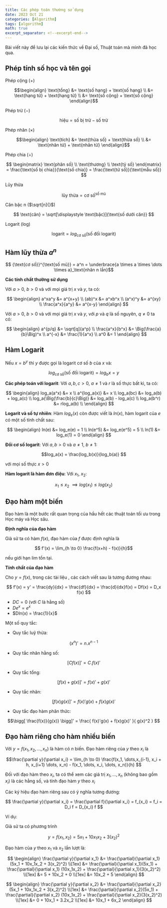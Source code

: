 ```yaml
---
title: Các phép toán thường sử dụng
date: 2023 Oct 21
categories: [Algorithm]
tags: [algorithm]
math: true
excerpt_separator: <!--excerpt-end-->
---
```


<!--excerpt-start-->
Bài viết này để lưu lại các kiến thức về Đại số, Thuật toán mà mình đã học qua.
<!--excerpt-end-->


## Phép tính số học và tên gọi

<!-- -------------------------------------------------------- -->
Phép cộng ($+$)

$$\begin{align}
    \text{tổng} &= \text{số hạng} + \text{số hạng}  \\
                &= \text{hạng tử} + \text{hạng tử}  \\
                &= \text{số cộng} + \text{số cộng}
\end{align}$$

<!-- -------------------------------------------------------- -->
Phép trừ ($-$)

$$ \text{hiệu} = \text{số bị trừ} - \text{số trừ}  $$

<!-- -------------------------------------------------------- -->
Phép nhân ($\times$)

$$\begin{align}
    \text{tích} &= \text{thừa số} + \text{thừa số}  \\
                &= \text{nhân tử} + \text{nhân tử}
\end{align}$$

<!-- -------------------------------------------------------- -->
Phép chia ($\div$)

$$
    \begin{matrix} 
        \text{phân số} \\ 
        \text{thương} \\ 
        \text{tỷ số}  
    \end{matrix}
    = \frac{\text{số bị chia}}{\text{số chia}}
    = \frac{\text{tử số}}{\text{mẫu số}}
$$

<!-- -------------------------------------------------------- -->
Lũy thừa

$$ \text{lũy thừa} = {\text{cơ số}}^{\text{số mũ}}$$

<!-- -------------------------------------------------------- -->
Căn bậc n ($\sqrt[n]{}$)

$$ \text{căn} = \sqrt[\displaystyle \text{bậc}]{\text{số dưới căn}} $$

<!-- -------------------------------------------------------- -->
Logarit (log)

$$ \text{logarit} = log_{\text{cơ số}}{\text{(số đối logarit)}}$$



<!-- -------------------------------------------------------- -->
## Hàm lũy thừa $a^n$

$$ {\text{cơ số}}^{\text{số mũ}} = a^n  = \underbrace{a \times a \times \dots \times a}_\text{nhân n lần}$$

**Các tính chất thường sử dụng**

Với $a > 0$, $b > 0$ và với mọi giá trị $x$ và $y$, ta có:

$$ \begin{align}
    a^xa^y  &= a^{x+y}  \\
    (ab)^x  &= a^xb^x   \\
    (a^x)^y &= a^{xy}   \\
    \frac{a^x}{a^y} &= a^{x-y}
\end{align} $$

Với $a > 0$, $b > 0$ và với mọi giá trị $x$ và $y$, với $p$ và $q$ là số nguyên, $q \neq 0$ ta có:

$$ \begin{align}
    a^{p/q}         &= \sqrt[q]{a^p}            \\
    \frac{a^x}{b^x} &= \Big(\frac{a}{b}\Big)^x  \\
    a^{-x}          &= \frac{1}{a^x}            \\
    a^0             &= 1
\end{align} $$

## Hàm Logarit

Nếu $x = b^y$ thì $y$ được gọi là logarit cơ số $b$ của $x$ và:

$$ log_{\text{cơ số}}{\text{(số đối logarit)}} = log_b{x} = y $$

**Các phép toán với logarit**: Với $a,b,c > 0$, $a \neq 1$ và $r$ là số thực bất kì, ta có:

$$ \begin{align}
    log_a(a^x)      &= x    \\
    a^{log_a(x)}    &= x    \\
    log_a(bc)       &= log_a(b) + log_a(c) \\
    log_a{\Big(\frac{b}{c}\Big)} &= log_a(b) - log_a(c) \\
    log_a(b^r)      &= rlog_a(b)    \\
\end{align} $$

**Logarit và số tự nhiên**: Hàm $log_e(x)$ còn được viết là $ln(x)$, hàm logarit của $e$ có một số tính chất sau:

$$ \begin{align}
    ln(e)   &= log_e(e)   = 1    \\
    ln(e^5) &= log_e(e^5) = 5    \\
    ln(1)   &= log_e(1)   = 0
\end{align} $$

**Đổi cơ số logarit**: Với $a,b > 0$ và $a \neq 1$, $b \neq 1$:

$$log_a(x) = \frac{log_b(x)}{log_b(a)} $$

với mọi số thực $x > 0$

**Hàm logarit là hàm đơn điệu**: Với $x_1$, $x_2$:

$$x_1 \leq x_2 \ \implies log(x_1) \leq log(x_2) $$

## Đạo hàm một biến

Đạo hàm là một bước rất quan trọng của hầu hết các thuật toán tối ưu trong Học máy và Học sâu.

**Định nghĩa của đạo hàm**

Giả sử ta có hàm $f(x)$, đạo hàm của $f$ được định nghĩa là

$$ f'(x) = \lim_{h \to 0} \frac{f(x+h) - f(x)}{h}$$

nếu giới hạn lim tồn tại. 

**Tính chất của đạo hàm**

Cho $y = f(x)$, trong các tài liệu , các cách viết sau là tương đương nhau:

$$
    f'(x) 
    = y' 
    = \frac{dy}{dx} 
    = \frac{df}{dx} 
    = \frac{d}{dx}f(x) 
    = Df(x) 
    = D_x f(x) 
$$

- $DC = 0$ (với $C$ là hằng số)
- $De^x = e^x$
- $Dln(x) = \frac{1}{x}$


Một số quy tắc:

- Quy tắc luỹ thừa: 

$$(x^n)' = n.x^{n-1}$$

- Quy tắc nhân hằng số: 

$$[Cf(x)]' = C.f(x)' $$

- Quy tắc tổng: 

$$[f(x) + g(x)]' = f(x)' + g(x)'$$

- Quy tắc nhân: 

$$[f(x)g(x)]' = f(x)'g(x) + f(x)g(x)'$$

- Quy tắc đạo hàm phân thức:

$$\bigg[ \frac{f(x)}{g(x)} \bigg]' = \frac{ f(x)'g(x) + f(x)g(x)' }{ g(x)^2 }  $$

## Đạo hàm riêng cho hàm nhiều biến

Với $y = f(x_1, x_2, \dots, x_n)$ là hàm có $n$ biến. Đạo hàm riêng của $y$ theo $x_i$ là

$$\frac{\partial y}{\partial x_i} = \lim_{h \to 0} \frac{f(x_1, \dots,x_{i-1}, x_i + h, x_{i+1} \dots, x_n) - f(x_1, \dots, x_i, \dots, x_n)}{h} $$

Đối với đạo hàm theo $x_i$, ta có thể xem các giá trị $x_1, \dots, x_n$ (không bao gồm $x_i$) là các hằng số, và tính đạo hàm $y$ theo $x_i$

Các ký hiệu đạo hàm riêng sau có ý nghĩa tương đương:

$$
    \frac{\partial y}{\partial x_i} 
    = \frac{\partial f}{\partial x_i} 
    = f_{x_i}
    = f_i
    = D_i f
    = D_{x_i} f
$$

Ví dụ:

Giả sử ta có phương trình 

$$y = f(x_1, x_2)= 5x_1 + 10x_1x_2 + 3(x_2)^2$$

Đạo hàm của $y$ theo $x_1$ và $x_2$ lần lượt là:

$$ 
\begin{align}
    \frac{\partial y}{\partial x_1}
    &= \frac{\partial}{\partial x_1}(5x_1 + 10x_1x_2 + 3(x_2)^2) \\[1ex]
    &= \frac{\partial}{\partial x_1}(5x_1) + \frac{\partial}{\partial x_1} (10x_1x_2) + \frac{\partial}{\partial x_1}(3(x_2)^2) \\[1ex]
    &= 5 + 10x_2 + 0 \\[1ex]
    &= 10x_2 + 5
\end{align}
$$

$$ 
\begin{align}
    \frac{\partial y}{\partial x_2}
    &= \frac{\partial}{\partial x_2}(5x_1 + 10x_1x_2 + 3(x_2)^2) \\[1ex]
    &= \frac{\partial}{\partial x_2}(5x_1) + \frac{\partial}{\partial x_2} (10x_1x_2) + \frac{\partial}{\partial x_2}(3(x_2)^2) \\[1ex]
    &= 0 + 10x_1 + 3.2x_2 \\[1ex]
    &= 10x_1 + 6x_2
\end{align}
$$

